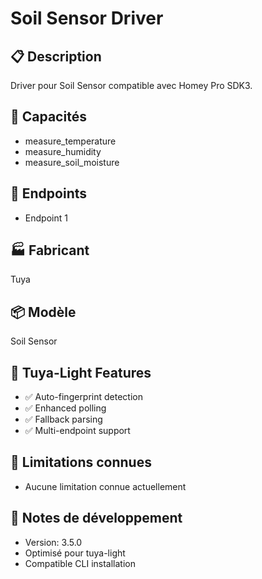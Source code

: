 # Soil Sensor Driver

## 📋 Description
Driver pour Soil Sensor compatible avec Homey Pro SDK3.

## 🔧 Capacités
- measure_temperature
- measure_humidity
- measure_soil_moisture

## 📡 Endpoints
- Endpoint 1

## 🏭 Fabricant
Tuya

## 📦 Modèle
Soil Sensor

## 🚀 Tuya-Light Features
- ✅ Auto-fingerprint detection
- ✅ Enhanced polling
- ✅ Fallback parsing
- ✅ Multi-endpoint support

## 🐛 Limitations connues
- Aucune limitation connue actuellement

## 📝 Notes de développement
- Version: 3.5.0
- Optimisé pour tuya-light
- Compatible CLI installation

